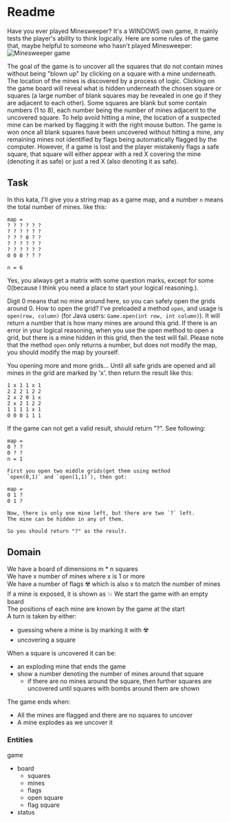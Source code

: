 # Readme

Have you ever played Minesweeper? It's a WINDOWS own game, It mainly tests the player's ability to think logically.
Here are some rules of the game that, maybe helpful to someone who hasn't played Minesweeper: ![Minesweeper game](https://i.imgur.com/3W4hpEW.png)

The goal of the game is to uncover all the squares that do not contain mines without being "blown up" by clicking on a square with a mine underneath. The location of the mines is discovered by a process of logic. Clicking on the game board will reveal what is hidden underneath the chosen square or squares (a large number of blank squares may be revealed in one go if they are adjacent to each other). Some squares are blank but some contain numbers (1 to 8), each number being the number of mines adjacent to the uncovered square. To help avoid hitting a mine, the location of a suspected mine can be marked by flagging it with the right mouse button. The game is won once all blank squares have been uncovered without hitting a mine, any remaining mines not identified by flags being automatically flagged by the computer. However, if a game is lost and the player mistakenly flags a safe square, that square will either appear with a red X covering the mine (denoting it as safe) or just a red X (also denoting it as safe).

## Task
In this kata, I'll give you a string map as a game map, and a number `n` means the total number of mines. like this:

```
map =
? ? ? ? ? ?
? ? ? ? ? ?
? ? ? 0 ? ?
? ? ? ? ? ?
? ? ? ? ? ?
0 0 0 ? ? ?

n = 6
```

Yes, you always get a matrix with some question marks, except for some 0(because I think you need a place to start your logical reasoning.).

Digit 0 means that no mine around here, so you can safely open the grids around 0. How to open the grid? I've preloaded a method `open`, and usage is `open(row, column)` (for Java users: `Game.open(int row, int column)`). It will return a number that is how many mines are around this grid. If there is an error in your logical reasoning, when you use the open method to open a grid, but there is a mine hidden in this grid, then the test will fail. Please note that the method `open` only returns a number, but does not modify the map, you should modify the map by yourself.

You opening more and more grids... Until all safe grids are opened and all mines in the grid are marked by 'x'. then return the result like this:

```
1 x 1 1 x 1
2 2 2 1 2 2
2 x 2 0 1 x
2 x 2 1 2 2
1 1 1 1 x 1
0 0 0 1 1 1
```
If the game can not get a valid result, should return "?". See following:

```
map =
0 ? ?
0 ? ?
n = 1

First you open two middle grids(get them using method 
`open(0,1)` and `open(1,1)`), then got:

map =
0 1 ?
0 1 ?

Now, there is only one mine left, but there are two `?` left.
The mine can be hidden in any of them. 

So you should return "?" as the result.
```

## Domain

We have a board of dimensions m * n squares  
We have x number of mines where x is 1 or more  
We have a number of flags ☢️ which is also x to match the number of mines  
If a mine is exposed, it is shown as 💥 
We start the game with an empty board  
The positions of each mine are known by the game at the start  
A turn is taken by either:  
 - guessing where a mine is by marking it with ☢️
 - uncovering a square

When a square is uncovered it can be:
 - an exploding mine that ends the game
 - show a number denoting the number of mines around that square
    - if there are no mines around the square, then further squares are uncovered until squares with bombs around them are shown

The game ends when:
 - All the mines are flagged and there are no squares to uncover
 - A mine explodes as we uncover it

 ### Entities
 game
  - board
    - squares
    - mines
    - flags 
    - open square
    - flag square
  - status
